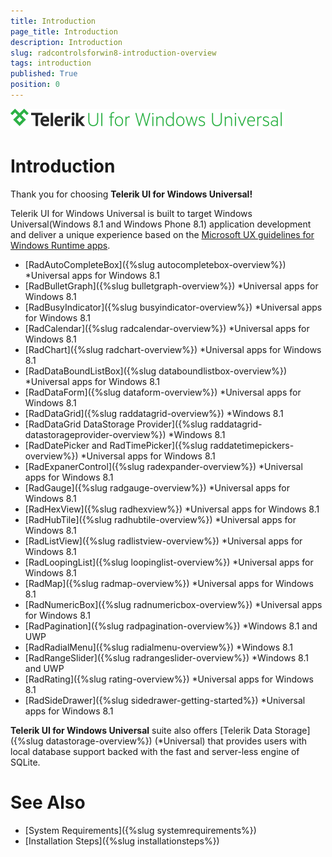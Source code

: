 ```yaml
---
title: Introduction
page_title: Introduction
description: Introduction
slug: radcontrolsforwin8-introduction-overview
tags: introduction
published: True
position: 0
---
```


![Rad Controls-Introduction-Overview](images/Introduction/RadControls-Introduction-Overview.png)

# Introduction

Thank you for choosing **Telerik UI for Windows Universal!**

Telerik UI for Windows Universal is built to target Windows Universal(Windows 8.1 and Windows Phone 8.1) application development and deliver a unique experience based on the [Microsoft UX guidelines for Windows Runtime apps](http://msdn.microsoft.com/en-us/library/windows/apps/hh465424.aspx).  

* [RadAutoCompleteBox]({%slug autocompletebox-overview%}) *Universal apps for Windows 8.1
* [RadBulletGraph]({%slug bulletgraph-overview%}) *Universal apps for Windows 8.1
* [RadBusyIndicator]({%slug busyindicator-overview%}) *Universal apps for Windows 8.1
* [RadCalendar]({%slug radcalendar-overview%}) *Universal apps for Windows 8.1
* [RadChart]({%slug radchart-overview%}) *Universal apps for Windows 8.1
* [RadDataBoundListBox]({%slug databoundlistbox-overview%}) *Universal apps for Windows 8.1
* [RadDataForm]({%slug dataform-overview%}) *Universal apps for Windows 8.1
* [RadDataGrid]({%slug raddatagrid-overview%}) *Windows 8.1
* [RadDataGrid DataStorage Provider]({%slug raddatagrid-datastorageprovider-overview%}) *Windows 8.1
* [RadDatePicker and RadTimePicker]({%slug raddatetimepickers-overview%}) *Universal apps for Windows 8.1
* [RadExpanerControl]({%slug radexpander-overview%}) *Universal apps for Windows 8.1
* [RadGauge]({%slug radgauge-overview%}) *Universal apps for Windows 8.1
* [RadHexView]({%slug radhexview%}) *Universal apps for Windows 8.1
* [RadHubTile]({%slug radhubtile-overview%}) *Universal apps for Windows 8.1
* [RadListView]({%slug radlistview-overview%}) *Universal apps for Windows 8.1
* [RadLoopingList]({%slug loopinglist-overview%}) *Universal apps for Windows 8.1
* [RadMap]({%slug radmap-overview%}) *Universal apps for Windows 8.1
* [RadNumericBox]({%slug radnumericbox-overview%}) *Universal apps for Windows 8.1
* [RadPagination]({%slug radpagination-overview%}) *Windows 8.1 and UWP
* [RadRadialMenu]({%slug radialmenu-overview%}) *Windows 8.1
* [RadRangeSlider]({%slug radrangeslider-overview%}) *Windows 8.1 and UWP
* [RadRating]({%slug rating-overview%}) *Universal apps for Windows 8.1
* [RadSideDrawer]({%slug sidedrawer-getting-started%}) *Universal apps for Windows 8.1
            
**Telerik UI for Windows Universal** suite also offers [Telerik Data Storage]({%slug datastorage-overview%}) (*Universal) that provides users with local database support backed with the fast and server-less engine of SQLite.
        
# See Also

 * [System Requirements]({%slug systemrequirements%})
 * [Installation Steps]({%slug installationsteps%})
